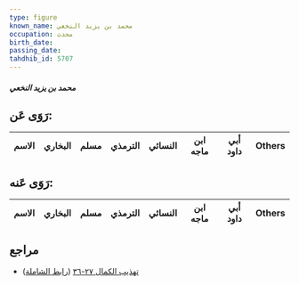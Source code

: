 ```yaml
---
type: figure
known_name: محمد بن يزيد النخعي
occupation: محدث
birth_date:
passing_date:
tahdhib_id: 5707
---
```

##### محمد بن يزيد النخعي

## رَوَى عَن:
| الاسم | البخاري | مسلم | الترمذي | النسائي | ابن ماجه | أبي داود | Others |
| ----- | ------- | ---- | ------- | ------- | -------- | -------- | ------ |
## رَوَى عَنه:
| الاسم | البخاري | مسلم | الترمذي | النسائي | ابن ماجه | أبي داود | Others |
| ----- | ------- | ---- | ------- | ------- | -------- | -------- | ------ |
## مراجع
- [تهذيب الكمال ٢٧-٣٦](obsidian://open?vault=Tahdhib-al-Kamal&file=Figures/٥٧٠٧-محمد%20بن%20يزيد%20النخعي) ([رابط الشاملة](https://shamela.ws/book/3722/14425))